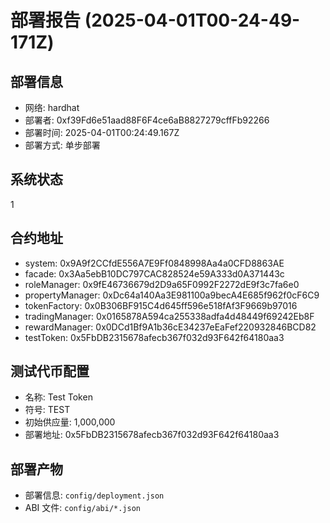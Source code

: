 # 部署报告 (2025-04-01T00-24-49-171Z)

## 部署信息
- 网络: hardhat
- 部署者: 0xf39Fd6e51aad88F6F4ce6aB8827279cffFb92266
- 部署时间: 2025-04-01T00:24:49.167Z
- 部署方式: 单步部署

## 系统状态
1

## 合约地址
- system: 0x9A9f2CCfdE556A7E9Ff0848998Aa4a0CFD8863AE
- facade: 0x3Aa5ebB10DC797CAC828524e59A333d0A371443c
- roleManager: 0x9fE46736679d2D9a65F0992F2272dE9f3c7fa6e0
- propertyManager: 0xDc64a140Aa3E981100a9becA4E685f962f0cF6C9
- tokenFactory: 0x0B306BF915C4d645ff596e518fAf3F9669b97016
- tradingManager: 0x0165878A594ca255338adfa4d48449f69242Eb8F
- rewardManager: 0x0DCd1Bf9A1b36cE34237eEaFef220932846BCD82
- testToken: 0x5FbDB2315678afecb367f032d93F642f64180aa3

## 测试代币配置
- 名称: Test Token
- 符号: TEST
- 初始供应量: 1,000,000
- 部署地址: 0x5FbDB2315678afecb367f032d93F642f64180aa3

## 部署产物
- 部署信息: `config/deployment.json`
- ABI 文件: `config/abi/*.json`
